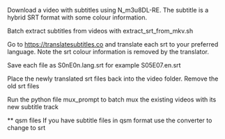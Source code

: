 Download a video with subtitles using N_m3u8DL-RE. The subtitle is a hybrid SRT format with some colour information.

Batch extract subtitles from videos with extract_srt_from_mkv.sh

Go to https://translatesubtitles.co  and translate each srt to your preferred language. Note the srt colour information is removed by the translator.

Save each file as S0nE0n.lang.srt for example S05E07.en.srt

Place the newly translated srt files back into the video folder. Remove the old srt files

Run the python file mux_prompt to batch mux the existing videos with its new subtitle track

** qsm files 
If you have subtitle files in qsm format use the converter to change to srt
